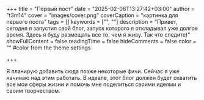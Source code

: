 +++
title = "Первый пост"
date = "2025-02-06T13:27:42+03:00"
author = "t3m14"
cover = "images/cover.png"
coverCaption = "картинка для первого поста"
tags = []
keywords = ["", ""]
description = "Привет, сегодня я запустил свой блог, запуск которого я откладывал уже долгое время. Здесь я буду размещать все то, чем я живу. Так что следите)"
showFullContent = false
readingTime = false
hideComments = false
color = "" #color from the theme settings

+++

Я планирую добавить сюда позже некоторые фичи. Сейчас я уже начинаю над этим работать. В идеале, этот блог должен будет охватить все мои сферы жизни и помочь мне поделиться своими идеями и своим творчеством.
